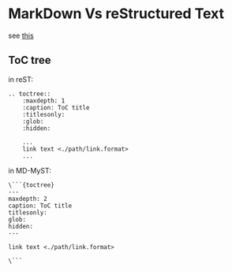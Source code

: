 
# MarkDown Vs reStructured Text

see [this](https://myst-parser.readthedocs.io/en/latest/syntax/roles-and-directives.html)

## ToC tree

in reST:

```
.. toctree::
	:maxdepth: 1
	:caption: ToC title
	:titlesonly:
	:glob:
	:hidden:
	
	...
	link text <./path/link.format>
	...
```

in MD-MyST:

```
\```{toctree}
---
maxdepth: 2
caption: ToC title
titlesonly:
glob: 
hidden: 
---

link text <./path/link.format>

\```
```

